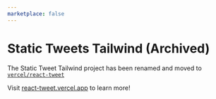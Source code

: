 ```yaml
---
marketplace: false
---
```


# Static Tweets Tailwind (Archived)

The Static Tweet Tailwind project has been renamed and moved to [`vercel/react-tweet`](https://github.com/khulnasoft-lab/react-tweet)

Visit [react-tweet.vercel.app](https://react-tweet.vercel.app/) to learn more!
